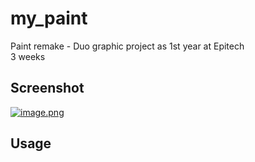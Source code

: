 # my_paint
Paint remake - Duo graphic project as 1st year at Epitech <br /> 
3 weeks

## Screenshot
[![image.png](https://i.postimg.cc/Y9xqZv4G/image.png)](https://postimg.cc/tZYjVCNp)

## Usage

